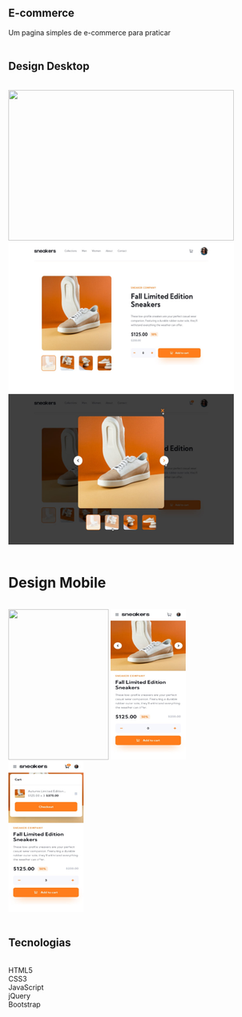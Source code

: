 
## E-commerce
Um pagina simples de e-commerce para praticar
<br/>
<br/>

## Design Desktop
<br/>
<img src="imagens/ecommerceDesktop.gif" alt="" srcset="" width="450" height="300">
<img src="imagens/design/desktop-design.jpg" alt="" srcset="" width="450" height="300">
<img src="imagens/design/active-states-lightbox.jpg" alt="" srcset="" width="450" height="300">
<br/>
<br/>

# Design Mobile
<br/>
<img src="imagens/ecommerceMobile.gif" alt="" srcset="" width="200" height="300">
<img src="imagens/design/mobile-design.jpg" alt="" srcset="" width="150" height="300">
<img src="imagens/design/mobile-design-basket-filled.jpg" alt="" srcset="" 
width="150" height="300">
<br/>
<br/>

## Tecnologias
<br/>
HTML5
<br/>
CSS3
<br/>
JavaScript
<br/>
jQuery
<br/>
Bootstrap

